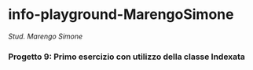 # info-playground-MarengoSimone

_Stud. Marengo Simone_

### Progetto 9: Primo esercizio con utilizzo della classe Indexata